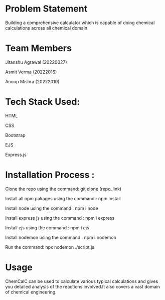 <h1>Problem Statement</h1>
<p>Building a cpmprehensive calculator which is capable of doing chemical calculations across all chemical domain</p>
<h1>Team Members</h1>
  <p>Jitanshu Agrawal (20220027)</p>
  <p>Asmit Verma (20222016)</p>
  <p>Anoop Mishra (20222010)</p>
<h1>Tech Stack Used:</h1>
  <p>HTML</p>
  <p>CSS</p>
  <p>Bootstrap</p>
  <p>EJS</p>
  <p>Express.js</p>
<h1>Installation Process :</h1>
<p>Clone the repo using the command: git clone (repo_link) </p>
<p>Install all npm pakages using the command : npm install </p>
<p>Install node using the command : npm i node</p>
<p>Install express js using the command : npm i express</p>
<p>Install ejs using the command : npm i ejs</p>
<p>Install nodemon using the command : npm i nodemon</p>
<p>Run the command: npx nodemon ./script.js </p>
<h1>Usage</h1>
<p>ChemCalC can be used to calculate various typical calculations and gives you detailed analysis of the reactions involved.It also covers a vast domain of chemical engineering.</p>
